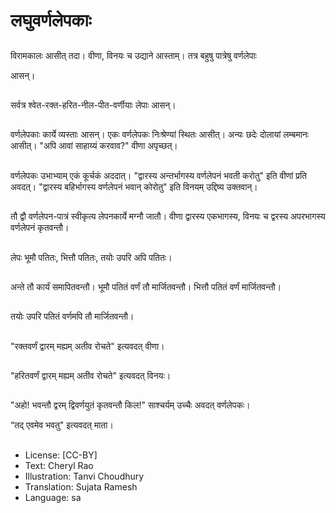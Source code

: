 # लघुवर्णलेपकाः

##
विरामकालः आसीत् तदा। वीणा, विनयः च उद्याने आस्ताम्। तत्र बहुषु पात्रेषु वर्णलेपाः

आसन्।

##
सर्वत्र श्वेत-रक्त-हरित-नील-पीत-वर्णीयाः लेपाः आसन्।

##
वर्णलेपकाः कार्ये व्यस्ताः आसन्। एकः वर्णलेपकः निःश्रेण्यां स्थितः आसीत्। अन्यः छदेः दोलायां लम्बमानः आसीत्। "अपि आवां साहाय्यं करवाव?" वीणा अपृच्छत्।

##
वर्णलेपकः उभाभ्याम् एकं कूर्चकं अददात्। "द्वारस्य अन्तर्भागस्य वर्णलेपनं भवती करोतु" इति वीणां प्रति अवदत्। "द्वारस्य बहिर्भागस्य वर्णलेपनं भवान्  कोरोतु" इति विनयम् उद्दिष्य उक्तवान्।

##
तौ द्वौ वर्णलेपन-पात्रं स्वीकृत्य लेपनकार्ये मग्नौ जातौ। वीणा द्वारस्य एकभागस्य, विनयः च द्वरस्य अपरभागस्य वर्णलेपनं कृतवन्तौ।

##
लेपः भूमौ पतितः, भित्तौ पतितः, तयोः उपरि अपि पतितः।

##
अन्ते तौ कार्यं समापितवन्तौ।  भूमौ पतितं वर्णं तौ मार्जितवन्तौ। भित्तौ पतितं वर्णं मार्जितवन्तौ।

##
तयोः उपरि पतितं वर्णमपि तौ मार्जितवन्तौ। 

##
"रक्तवर्णं द्वारम् मह्यम् अतीव रोचते" इत्यवदत् वीणा।

##
"हरितवर्णं द्वारम् मह्यम् अतीव रोचते" इत्यवदत् विनयः।

##
"अहो! भवन्तौ द्वरम् द्विवर्णयुतं कृतवन्तौ किल!"  साश्चर्यम् उच्चैः अवदत् वर्णलेपकः।

“तद् एवमेव भवतु" इत्यवदत् माता।

##
* License: [CC-BY]
* Text: Cheryl Rao
* Illustration: Tanvi Choudhury
* Translation: Sujata Ramesh
* Language: sa
